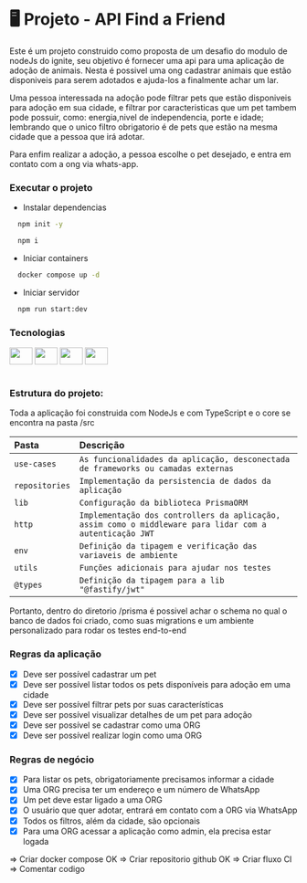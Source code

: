 # 🖥️ Projeto - API Find a Friend

Este é um projeto construido como proposta de um desafio do modulo de nodeJs do ignite, seu objetivo é fornecer uma api
para uma aplicação de adoção de animais. Nesta é possivel uma ong cadastrar animais que estão disponiveis para serem
adotados e ajuda-los a finalmente achar um lar.

Uma pessoa interessada na adoção pode filtrar pets que estão disponiveis para adoção em sua cidade, e filtrar por caracteristicas
que um pet tambem pode possuir, como: energia,nivel de independencia, porte e idade; lembrando que o unico filtro obrigatorio é de pets
que estão na mesma cidade que a pessoa que irá adotar.

Para enfim realizar a adoção, a pessoa escolhe o pet desejado, e entra em contato com a ong via whats-app.

### Executar o projeto

- Instalar dependencias

```bash
  npm init -y

  npm i
```

- Iniciar containers

```bash
  docker compose up -d
```

- Iniciar servidor

```bash
  npm run start:dev
```

### Tecnologias

<div style="display: inline_block">         
  <img align="center" height="30" width="40"  src="https://cdn.jsdelivr.net/gh/devicons/devicon/icons/typescript/typescript-original.svg" />  
  <img align="center" height="30" width="40" src="https://cdn.jsdelivr.net/gh/devicons/devicon/icons/nodejs/nodejs-original.svg" />
  <img align="center" height="30" width="40" src="https://cdn.jsdelivr.net/gh/devicons/devicon/icons/postgresql/postgresql-plain-wordmark.svg" />
  <img align="center" height="30" width="40" src="https://cdn.jsdelivr.net/gh/devicons/devicon/icons/docker/docker-plain-wordmark.svg" />
</div><br/>

### Estrutura do projeto:

Toda a aplicação foi construida com NodeJs e com TypeScript e o core se encontra na pasta /src

| Pasta          | Descrição                                                                                               |
| :------------- | :------------------------------------------------------------------------------------------------------ |
| `use-cases`    | `As funcionalidades da aplicação, desconectada de frameworks ou camadas externas`                       |
| `repositories` | `Implementação da persistencia de dados da aplicação`                                                   |
| `lib`          | `Configuração da biblioteca PrismaORM`                                                                  |
| `http`         | `Implementação dos controllers da aplicação, assim como o middleware para lidar com a autenticação JWT` |
| `env`          | `Definição da tipagem e verificação das variaveis de ambiente`                                          |
| `utils`        | `Funções adicionais para ajudar nos testes`                                                             |
| `@types`       | `Definição da tipagem para a lib "@fastify/jwt"`                                                        |

Portanto, dentro do diretorio /prisma é possivel achar o schema no qual o banco de dados foi criado, como suas migrations e um ambiente
personalizado para rodar os testes end-to-end

### Regras da aplicação

- [x] Deve ser possível cadastrar um pet
- [x] Deve ser possível listar todos os pets disponíveis para adoção em uma cidade
- [x] Deve ser possível filtrar pets por suas características
- [x] Deve ser possível visualizar detalhes de um pet para adoção
- [x] Deve ser possível se cadastrar como uma ORG
- [x] Deve ser possível realizar login como uma ORG

### Regras de negócio

- [x] Para listar os pets, obrigatoriamente precisamos informar a cidade
- [x] Uma ORG precisa ter um endereço e um número de WhatsApp
- [x] Um pet deve estar ligado a uma ORG
- [x] O usuário que quer adotar, entrará em contato com a ORG via WhatsApp
- [x] Todos os filtros, além da cidade, são opcionais
- [x] Para uma ORG acessar a aplicação como admin, ela precisa estar logada

=> Criar docker compose OK
=> Criar repositorio github OK
=> Criar fluxo CI
=> Comentar codigo
